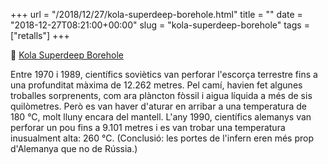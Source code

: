 +++
url = "/2018/12/27/kola-superdeep-borehole.html"
title = ""
date = "2018-12-27T08:21:00+00:00"
slug = "kola-superdeep-borehole"
tags = ["retalls"]
+++

📎 [Kola Superdeep Borehole](http://www.amusingplanet.com/2018/12/kola-superdeep-borehole.html)

Entre 1970 i 1989, científics soviètics van perforar l'escorça terrestre fins a una profunditat màxima de 12.262 metres. Pel camí, havien fet algunes troballes sorprenents, com ara plàncton fòssil i aigua líquida a més de sis quilòmetres. Però es van haver d'aturar en arribar a una temperatura de 180 °C, molt lluny encara del mantell. L'any 1990, científics alemanys van perforar un pou fins a 9.101 metres i es van trobar una temperatura inusualment alta: 260 °C. (Conclusió: les portes de l'infern eren més prop d'Alemanya que no de Rússia.)